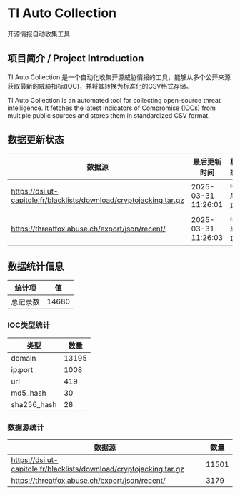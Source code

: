 # TI Auto Collection

 开源情报自动收集工具

## 项目简介 / Project Introduction

TI Auto Collection 是一个自动化收集开源威胁情报的工具，能够从多个公开来源获取最新的威胁指标(IOC)，并将其转换为标准化的CSV格式存储。

TI Auto Collection is an automated tool for collecting open-source threat intelligence. It fetches the latest Indicators of Compromise (IOCs) from multiple public sources and stores them in standardized CSV format.

## 数据更新状态

| 数据源 | 最后更新时间 | 状态 |
|--------|------------|------|
| https://dsi.ut-capitole.fr/blacklists/download/cryptojacking.tar.gz | 2025-03-31 11:26:01 | ✅ 成功 |
| https://threatfox.abuse.ch/export/json/recent/ | 2025-03-31 11:26:03 | ✅ 成功 |




## 数据统计信息

| 统计项 | 值 |
|--------|----|
| 总记录数 | 14680 |

### IOC类型统计

| 类型 | 数量 |
|------|------|
| domain | 13195 |
| ip:port | 1008 |
| url | 419 |
| md5_hash | 30 |
| sha256_hash | 28 |

### 数据源统计

| 数据源 | 数量 |
|--------|------|
| https://dsi.ut-capitole.fr/blacklists/download/cryptojacking.tar.gz | 11501 |
| https://threatfox.abuse.ch/export/json/recent/ | 3179 |
